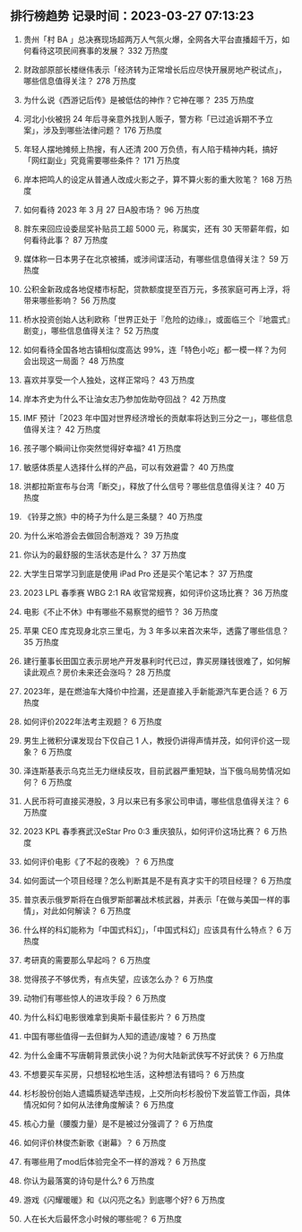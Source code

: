 
## 排行榜趋势 记录时间：2023-03-27 07:13:23
  
  1. 贵州「村 BA 」总决赛现场超两万人气氛火爆，全网各大平台直播超千万，如何看待这项民间赛事的发展？ 332 万热度
    
  2. 财政部原部长楼继伟表示「经济转为正常增长后应尽快开展房地产税试点」，哪些信息值得关注？ 278 万热度
    
  3. 为什么说《西游记后传》是被低估的神作？它神在哪？ 235 万热度
    
  4. 河北小伙被拐 24 年后寻亲意外找到人贩子，警方称「已过追诉期不予立案」，涉及到哪些法律问题？ 176 万热度
    
  5. 年轻人摆地摊频上热搜，有人还清 200 万负债，有人陷于精神内耗，搞好「网红副业」究竟需要哪些条件？ 171 万热度
    
  6. 岸本把鸣人的设定从普通人改成火影之子，算不算火影的重大败笔？ 168 万热度
    
  7. 如何看待 2023 年 3 月 27 日A股市场？ 96 万热度
    
  8. 胖东来回应设委屈奖补贴员工超 5000 元，称属实，还有 30 天带薪年假，如何看待此事？ 87 万热度
    
  9. 媒体称一日本男子在北京被捕，或涉间谍活动，有哪些信息值得关注？ 59 万热度
    
  10. 公积金新政成各地促楼市标配，贷款额度提至百万元，多孩家庭可再上浮，将带来哪些影响？ 56 万热度
    
  11. 桥水投资创始人达利欧称「世界正处于『危险的边缘』，或面临三个『地震式』剧变」，哪些信息值得关注？ 52 万热度
    
  12. 如何看待全国各地古镇相似度高达 99%，连「特色小吃」都一模一样？为何会出现这一局面？ 48 万热度
    
  13. 喜欢并享受一个人独处，这样正常吗？ 43 万热度
    
  14. 岸本齐史为什么不让油女志乃参加佐助夺回战？ 42 万热度
    
  15. IMF 预计「2023 年中国对世界经济增长的贡献率将达到三分之一」，哪些信息值得关注？ 42 万热度
    
  16. 孩子哪个瞬间让你突然觉得好幸福? 41 万热度
    
  17. 敏感体质星人选择什么样的产品，可以有效避雷？ 40 万热度
    
  18. 洪都拉斯宣布与台湾「断交」，释放了什么信号？哪些信息值得关注？ 40 万热度
    
  19. 《铃芽之旅》中的椅子为什么是三条腿？ 40 万热度
    
  20. 为什么米哈游会去做回合制游戏？ 39 万热度
    
  21. 你认为的最舒服的生活状态是什么？ 37 万热度
    
  22. 大学生日常学习到底是使用 iPad Pro 还是买个笔记本？ 37 万热度
    
  23. 2023 LPL 春季赛 WBG 2:1 RA 收官常规赛，如何评价这场比赛？ 36 万热度
    
  24. 电影《不止不休》中有哪些不易察觉的细节？ 36 万热度
    
  25. 苹果 CEO 库克现身北京三里屯，为 3 年多以来首次来华，透露了哪些信息？ 35 万热度
    
  26. 建行董事长田国立表示房地产开发暴利时代已过，靠买房赚钱很难了，如何解读此观点？房价未来还会涨吗？ 28 万热度
    
  27. 2023年，是在燃油车大降价中捡漏，还是直接入手新能源汽车更合适？ 6 万热度
    
  28. 如何评价2022年法考主观题？ 6 万热度
    
  29. 男生上微积分课发现台下仅自己 1 人，教授仍讲得声情并茂，如何评价这一现象？ 6 万热度
    
  30. 泽连斯基表示乌克兰无力继续反攻，目前武器严重短缺，当下俄乌局势情况如何？ 6 万热度
    
  31. 人民币将可直接买港股，3 月以来已有多家公司申请，哪些信息值得关注？ 6 万热度
    
  32. 2023 KPL 春季赛武汉eStar Pro 0:3 重庆狼队，如何评价这场比赛？ 6 万热度
    
  33. 如何评价电影《了不起的夜晚》？ 6 万热度
    
  34. 如何面试一个项目经理？怎么判断其是不是有真才实干的项目经理？ 6 万热度
    
  35. 普京表示俄罗斯将在白俄罗斯部署战术核武器，并表示「在做与美国一样的事情」，对此如何解读？ 6 万热度
    
  36. 什么样的科幻能称为「中国式科幻」，「中国式科幻」应该具有什么特点？ 6 万热度
    
  37. 考研真的需要那么早起吗？ 6 万热度
    
  38. 觉得孩子不够优秀，有点失望，应该怎么办？ 6 万热度
    
  39. 动物们有哪些惊人的进攻手段？ 6 万热度
    
  40. 为什么科幻电影很难拿到奥斯卡最佳影片？ 6 万热度
    
  41. 中国有哪些值得一去但鲜为人知的遗迹/废墟？ 6 万热度
    
  42. 为什么金庸不写唐朝背景武侠小说？为何大陆新武侠写不好武侠？ 6 万热度
    
  43. 不想要买车买房，只想轻松地生活，这种想法有错吗？ 6 万热度
    
  44. 杉杉股份创始人遗孀质疑选举违规，上交所向杉杉股份下发监管工作函，具体情况如何？如何从法律角度解读？ 6 万热度
    
  45. 核心力量（腰腹力量）是不是被过分强调了？ 6 万热度
    
  46. 如何评价林俊杰新歌《谢幕》？ 6 万热度
    
  47. 有哪些用了mod后体验完全不一样的游戏？ 6 万热度
    
  48. 你认为最落寞的诗句是什么? 6 万热度
    
  49. 游戏《闪耀暖暖》和《以闪亮之名》到底哪个好? 6 万热度
    
  50. 人在长大后最怀念小时候的哪些呢？ 6 万热度
    